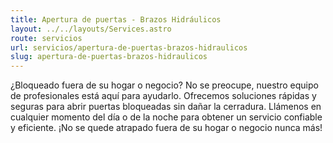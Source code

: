 ```yaml
---
title: Apertura de puertas - Brazos Hidráulicos
layout: ../../layouts/Services.astro
route: servicios
url: servicios/apertura-de-puertas-brazos-hidraulicos
slug: apertura-de-puertas-brazos-hidraulicos
---
```


¿Bloqueado fuera de su hogar o negocio? No se preocupe, nuestro equipo de profesionales está aquí para ayudarlo. Ofrecemos soluciones rápidas y seguras para abrir puertas bloqueadas sin dañar la cerradura. Llámenos en cualquier momento del día o de la noche para obtener un servicio confiable y eficiente. ¡No se quede atrapado fuera de su hogar o negocio nunca más!
